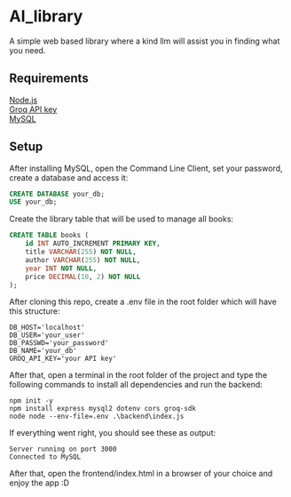 # AI_library
A simple web based library where a kind llm will assist you in finding what you need.

## Requirements
[Node.js](https://nodejs.org/en/download) <br />
[Groq API key](https://console.groq.com/keys) <br />
[MySQL](https://www.mysql.com/downloads/)

## Setup
After installing MySQL, open the Command Line Client, set your password, create a database and access it:
```SQL
CREATE DATABASE your_db;
USE your_db;
```
Create the library table that will be used to manage all books:
```SQL
CREATE TABLE books (
    id INT AUTO_INCREMENT PRIMARY KEY,
    title VARCHAR(255) NOT NULL,
    author VARCHAR(255) NOT NULL,
    year INT NOT NULL,
    price DECIMAL(10, 2) NOT NULL
);
```

After cloning this repo, create a .env file in the root folder which will have this structure:
```console
DB_HOST='localhost'
DB_USER='your_user'
DB_PASSWD='your_password'
DB_NAME='your_db'
GROQ_API_KEY='your API key'
```
After that, open a terminal in the root folder of the project and type the following commands to install all dependencies and run the backend:
```console
npm init -y
npm install express mysql2 dotenv cors groq-sdk
node node --env-file=.env .\backend\index.js
```
If everything went right, you should see these as output:
```console
Server running on port 3000
Connected to MySQL
```
After that, open the frontend/index.html in a browser of your choice and enjoy the app :D
